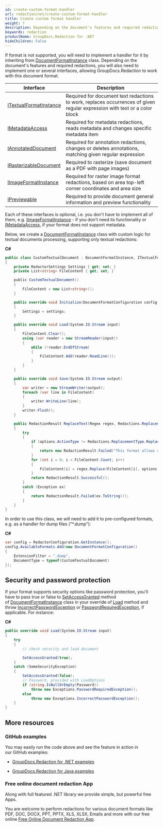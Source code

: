 ```yaml
---
id: create-custom-format-handler
url: redaction/net/create-custom-format-handler
title: Create custom format handler
weight: 7
description: Depending on the document's features and required redaction, you will also need to implement one or several interfaces.
keywords: redaction
productName: GroupDocs.Redaction for .NET
hideChildren: False
---
```

If format is not supported, you will need to implement a handler for it by inheriting from [DocumentFormatInstance](https://apireference.groupdocs.com/net/redaction/groupdocs.redaction.integration/documentformatinstance) class. Depending on the document's features and required redactions, you will also need to implement one or several interfaces, allowing GroupDocs.Redaction to work with this document format.

| Interface | Description |
| --- | --- |
| [ITextualFormatInstance](https://apireference.groupdocs.com/net/redaction/groupdocs.redaction.integration/itextualformatinstance) | Required for document text redactions to work, replaces occurrences of given regular expression with text or a color block |
| [IMetadataAccess](https://apireference.groupdocs.com/net/redaction/groupdocs.redaction.integration/imetadataaccess) | Required for metadata redactions, reads metadata and changes specific metadata item |
| [IAnnotatedDocument](https://apireference.groupdocs.com/net/redaction/groupdocs.redaction.integration/iannotateddocument) | Required for annotation redactions, changes or deletes annotations, matching given regular expression |
| [IRasterizableDocument](https://apireference.groupdocs.com/net/redaction/groupdocs.redaction.integration/irasterizabledocument) | Required to rasterize (save document as a PDF with page images) |
| [IImageFormatInstance](https://apireference.groupdocs.com/net/redaction/groupdocs.redaction.integration/iimageformatinstance) | Required for raster image format redactions, based on area top-left corner coordinates and area size |
| [IPreviewable](https://apireference.groupdocs.com/net/redaction/groupdocs.redaction.integration/ipreviewable) | Required to provide document general information and preview functionality |

Each of these interfaces is optional, i.e. you don't have to implement all of them, e.g. [IImageFormatInstance](https://apireference.groupdocs.com/net/redaction/groupdocs.redaction.integration/iimageformatinstance) - if you don't need its functionality or [IMetadataAccess](https://apireference.groupdocs.com/net/redaction/groupdocs.redaction.integration/imetadataaccess), if your format does not support metadata.

Below, we create a [DocumentFormatInstance](https://apireference.groupdocs.com/net/redaction/groupdocs.redaction.integration/documentformatinstance) class with custom logic for textual documents processing, supporting only textual redactions:

**C#**

```csharp
public class CustomTextualDocument : DocumentFormatInstance, ITextualFormatInstance
{
    private RedactorSettings Settings { get; set; }
    private List<string> FileContent { get; set; }

    public CustomTextualDocument()
    {
        FileContent = new List<string>();
    }

    public override void Initialize(DocumentFormatConfiguration config, RedactorSettings settings)
    {
        Settings = settings;
    }

    public override void Load(System.IO.Stream input)
    {
        FileContent.Clear();
        using (var reader = new StreamReader(input))
        {
            while (!reader.EndOfStream)
            {
                FileContent.Add(reader.ReadLine());
            }
        }
    }

    public override void Save(System.IO.Stream output)
    {
        var writer = new StreamWriter(output);
        foreach (var line in FileContent)
        {
            writer.WriteLine(line);
        }
        writer.Flush();
    }

    public RedactionResult ReplaceText(Regex regex, Redactions.ReplacementOptions options)
    {
        try
        {
            if (options.ActionType != Redactions.ReplacementType.ReplaceString)
            {
                return new RedactionResult.Failed("This format allows only ReplaceString redactions!");
            }
            for (int i = 0; i < FileContent.Count; i++)
            {
                FileContent[i] = regex.Replace(FileContent[i], options.Replacement);
            }
            return RedactionResult.Successful();
        }
        catch (Exception ex)
        {
            return RedactionResult.Failed(ex.ToString());
        }
    }
}

```

In order to use this class, we will need to add it to pre-configured formats, e.g. as a handler for dump files ("\*.dump"):

**C#**

```csharp
var config = RedactorConfiguration.GetInstance();
config.AvailableFormats.Add(new DocumentFormatConfiguration()
{
    ExtensionFilter = ".dump",
    DocumentType = typeof(CustomTextualDocument)
});
```

## Security and password protection

If your format supports security options like password protection, you'll have to pass true or false to [SetAccessGranted](https://apireference.groupdocs.com/net/redaction/groupdocs.redaction.integration/documentformatinstance/methods/setaccessgranted) method of [DocumentFormatInstance](https://apireference.groupdocs.com/net/redaction/groupdocs.redaction.integration/documentformatinstance) class in your override of [Load](https://apireference.groupdocs.com/net/redaction/groupdocs.redaction.integration/documentformatinstance/methods/load) method and throw [IncorrectPasswordException](https://apireference.groupdocs.com/net/redaction/groupdocs.redaction.exceptions/incorrectpasswordexception) or [PasswordRequiredException](https://apireference.groupdocs.com/net/redaction/groupdocs.redaction.exceptions/passwordrequiredexception), if applicable. For instance:

**C#**

```csharp
public override void Load(System.IO.Stream input)
{
    try
    {
		// check security and load document 

        SetAccessGranted(true);
    }
    catch (SomeSecurityException)
    {
        SetAccessGranted(false);
		// Password, provided with LoadOptions
        if (string.IsNullOrEmpty(Password))
            throw new Exceptions.PasswordRequiredException();
        else
            throw new Exceptions.IncorrectPasswordException();
    }
}

```

## More resources

### GitHub examples

You may easily run the code above and see the feature in action in our GitHub examples:

*   [GroupDocs.Redaction for .NET examples](https://github.com/groupdocs-redaction/GroupDocs.Redaction-for-.NET)
    
*   [GroupDocs.Redaction for Java examples](https://github.com/groupdocs-redaction/GroupDocs.Redaction-for-Java)
    

### Free online document redaction App

Along with full featured .NET library we provide simple, but powerful free Apps.

You are welcome to perform redactions for various document formats like PDF, DOC, DOCX, PPT, PPTX, XLS, XLSX, Emails and more with our free online [Free Online Document Redaction App](https://products.groupdocs.app/redaction).

